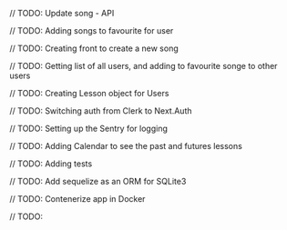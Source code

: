 // TODO: Update song - API

// TODO: Adding songs to favourite for user

// TODO: Creating front to create a new song

// TODO: Getting list of all users, and adding to favourite songe to other users

// TODO: Creating Lesson object for Users

// TODO: Switching auth from Clerk to Next.Auth

// TODO: Setting up the Sentry for logging

// TODO: Adding Calendar to see the past and futures lessons

// TODO: Adding tests

// TODO: Add sequelize as an ORM for SQLite3

// TODO: Contenerize app in Docker

// TODO:
